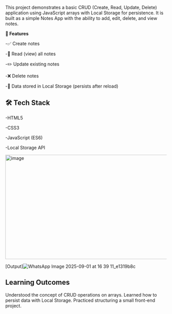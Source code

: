 This project demonstrates a basic CRUD (Create, Read, Update, Delete) application using JavaScript arrays with Local Storage for persistence.
It is built as a simple Notes App with the ability to add, edit, delete, and view notes.

**🚀 Features**

-✅ Create notes

-📖 Read (view) all notes

-✏️ Update existing notes

-❌ Delete notes

-💾 Data stored in Local Storage (persists after reload)

## 🛠️ Tech Stack

-HTML5

-CSS3

-JavaScript (ES6)

-Local Storage API

<img width="636" height="326" alt="image" src="https://github.com/user-attachments/assets/a43c0c31-fdfc-40ba-8dd9-c73485416f5b" />

[Output]![WhatsApp Image 2025-09-01 at 16 39 11_e1319b8c](https://github.com/user-attachments/assets/7cffb3f7-816f-4895-9ea8-6cb1bfa0dbb6)

## Learning Outcomes
Understood the concept of CRUD operations on arrays.
Learned how to persist data with Local Storage.
Practiced structuring a small front-end project.
